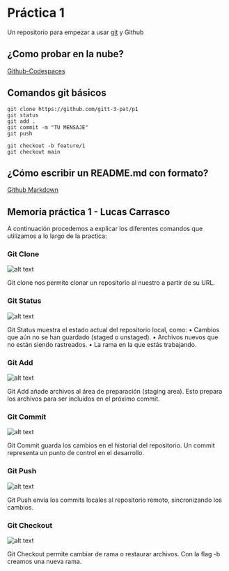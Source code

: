 # Práctica 1

Un repositorio para empezar a usar [git](https://git-scm.com/) y Github

## ¿Como probar en la nube?

[Github-Codespaces](https://github.com/features/codespaces)

## Comandos git básicos

```
git clone https://github.com/gitt-3-pat/p1
git status
git add .
git commit -m "TU MENSAJE"
git push

git checkout -b feature/1
git checkout main
```

## ¿Cómo escribir un README.md con formato?

[Github Markdown](https://docs.github.com/es/get-started/writing-on-github/getting-started-with-writing-and-formatting-on-github/basic-writing-and-formatting-syntax)

## Memoria práctica 1 - Lucas Carrasco

A continuación procedemos a explicar los diferentes comandos que utilizamos a lo largo de la practica:

### Git Clone
![alt text](<Screenshot 2025-01-24 at 18.15.38.png>)

Git clone nos permite clonar un repositorio al nuestro a partir de su URL.

### Git Status
![alt text](<Screenshot 2025-01-24 at 18.16.04.png>)

Git Status muestra el estado actual del repositorio local, como:
	•	Cambios que aún no se han guardado (staged o unstaged).
	•	Archivos nuevos que no están siendo rastreados.
	•	La rama en la que estás trabajando.

### Git Add
![alt text](<Screenshot 2025-01-24 at 18.17.35.png>)

Git Add añade archivos al área de preparación (staging area). Esto prepara los archivos para ser incluidos en el próximo commit.

### Git Commit
![alt text](<Screenshot 2025-01-24 at 18.18.30.png>)

Git Commit guarda los cambios en el historial del repositorio. Un commit representa un punto de control en el desarrollo.

### Git Push
![alt text](<Screenshot 2025-01-24 at 18.20.25.png>)

Git Push envía los commits locales al repositorio remoto, sincronizando los cambios.

### Git Checkout
![alt text](<Screenshot 2025-01-24 at 18.20.41.png>)

Git Checkout permite cambiar de rama o restaurar archivos. Con la flag -b creamos una nueva rama.
